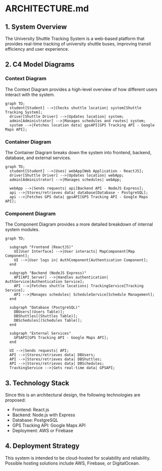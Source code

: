 # ARCHITECTURE.md

## 1. System Overview
The University Shuttle Tracking System is a web-based platform that provides real-time tracking of university shuttle buses, improving transit efficiency and user experience.

## 2. C4 Model Diagrams

### Context Diagram
The Context Diagram provides a high-level overview of how different users interact with the system.
```mermaid
graph TD;
  student[Student] -->|Checks shuttle location| system[Shuttle Tracking System];
  driver[Shuttle Driver] -->|Updates location| system;
  admin[Administrator] -->|Manages schedules and routes| system;
  system -->|Fetches location data| gpsAPI[GPS Tracking API - Google Maps API];
```

### Container Diagram
The Container Diagram breaks down the system into frontend, backend, database, and external services.
```mermaid
graph TD;
  student[Student] -->|Uses| webApp[Web Application - ReactJS];
  driver[Shuttle Driver] -->|Updates location| webApp;
  admin[Administrator] -->|Manages schedules| webApp;
  
  webApp -->|Sends requests| api[Backend API - NodeJS Express];
  api -->|Stores/retrieves data| database[Database - PostgreSQL];
  api -->|Fetches GPS data| gpsAPI[GPS Tracking API - Google Maps API];
```

### Component Diagram
The Component Diagram provides a more detailed breakdown of internal system modules.
```mermaid
graph TD;
  
  subgraph "Frontend (ReactJS)"
    UI[User Interface] -->|User interacts| MapComponent[Map Component];
    UI -->|User logs in| AuthComponent[Authentication Component];
  end

  subgraph "Backend (NodeJS Express)"
    API[API Server] -->|Handles authentication| AuthService[Authentication Service];
    API -->|Fetches shuttle locations| TrackingService[Tracking Service];
    API -->|Manages schedules| ScheduleService[Schedule Management];
  end

  subgraph "Database (PostgreSQL)"
    DBUsers[(Users Table)];
    DBShuttles[(Shuttles Table)];
    DBSchedules[(Schedules Table)];
  end

  subgraph "External Services"
    GPSAPI[GPS Tracking API - Google Maps API];
  end

  UI -->|Sends requests| API;
  API -->|Stores/retrieves data| DBUsers;
  API -->|Stores/retrieves data| DBShuttles;
  API -->|Stores/retrieves data| DBSchedules;
  TrackingService -->|Gets real-time data| GPSAPI;
```

## 3. Technology Stack
Since this is an architectural design, the following technologies are proposed:
- Frontend: React.js
- Backend: Node.js with Express
- Database: PostgreSQL
- GPS Tracking API: Google Maps API
- Deployment: AWS or Firebase

## 4. Deployment Strategy
This system is intended to be cloud-hosted for scalability and reliability. Possible hosting solutions include AWS, Firebase, or DigitalOcean.



